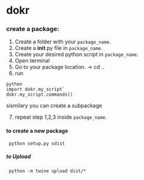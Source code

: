 # dokr

### create a package:


1. Create a folder with your `package_name`.
2. Create a __init__.py file in  `package_name`.
3. Create your desired python script in `package_name`.
4. Open terminal
5. Go to your package location. -> cd ..
6. run

```
python
import dokr.my_script`
dokr.my_script.commands()
```

sismilary you can create a subpackage

7. repeat step 1,2,3 inside `package_name`.

#### to create a new package 

```
 python setup.py sdist
```

##### to Upload

```
 python -m twine upload dist/*
```